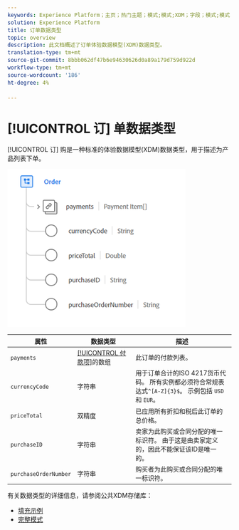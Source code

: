 ```yaml
---
keywords: Experience Platform；主页；热门主题；模式;模式;XDM；字段；模式;模式；顺序；数据类型；数据类型；
solution: Experience Platform
title: 订单数据类型
topic: overview
description: 此文档概述了订单体验数据模型(XDM)数据类型。
translation-type: tm+mt
source-git-commit: 8bbb062df47b6e94630626d0a89a179d759d922d
workflow-type: tm+mt
source-wordcount: '186'
ht-degree: 4%

---
```



# [!UICONTROL 订] 单数据类型

[!UICONTROL 订] 购是一种标准的体验数据模型(XDM)数据类型，用于描述为产品列表下单。

<img src="../images/data-types/order.PNG" width="400" /><br />

| 属性 | 数据类型 | 描述 |
| --- | --- | --- |
| `payments` | [[!UICONTROL 付款项]](./payment-item.md)的数组 | 此订单的付款列表。 |
| `currencyCode` | 字符串 | 用于订单合计的ISO 4217货币代码。 所有实例都必须符合常规表达式`^[A-Z]{3}$`。 示例包括 `USD` 和 `EUR`。 |
| `priceTotal` | 双精度 | 已应用所有折扣和税后此订单的总价格。 |
| `purchaseID` | 字符串 | 卖家为此购买或合同分配的唯一标识符。 由于这是由卖家定义的，因此不能保证该ID是唯一的。 |
| `purchaseOrderNumber` | 字符串 | 购买者为此购买或合同分配的唯一标识符。 |

有关数据类型的详细信息，请参阅公共XDM存储库：

* [填充示例](https://github.com/adobe/xdm/blob/master/components/datatypes/data/order.example.1.json)
* [完整模式](https://github.com/adobe/xdm/blob/master/components/datatypes/data/order.schema.json)